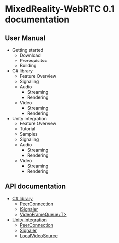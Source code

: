 # MixedReality-WebRTC 0.1 documentation

## User Manual

- Getting started
  - Download
  - Prerequisites
  - Building
- C# library
  - Feature Overview
  - Signaling
  - Audio
    - Streaming
    - Rendering
  - Video
    - Streaming
    - Rendering
- Unity integration
  - Feature Overview
  - Tutorial
  - Samples
  - Signaling
  - Audio
    - Streaming
    - Rendering
  - Video
    - Streaming
    - Rendering

## API documentation

- [C# library](api/Microsoft.MixedReality.WebRTC.html)
  - [PeerConnection](api/Microsoft.MixedReality.WebRTC.PeerConnection.html)
  - [ISignaler](api/Microsoft.MixedReality.WebRTC.ISignaler.html)
  - [VideoFrameQueue\<T\>](api/Microsoft.MixedReality.WebRTC.VideoFrameQueue-1.html)
- [Unity integration](api/Microsoft.MixedReality.WebRTC.Unity.html)
  - [PeerConnection](api/Microsoft.MixedReality.WebRTC.Unity.PeerConnection.html)
  - [Signaler](api/Microsoft.MixedReality.WebRTC.Unity.Signaler.html)
  - [LocalVideoSource](api/Microsoft.MixedReality.WebRTC.Unity.LocalVideoSource.html)
